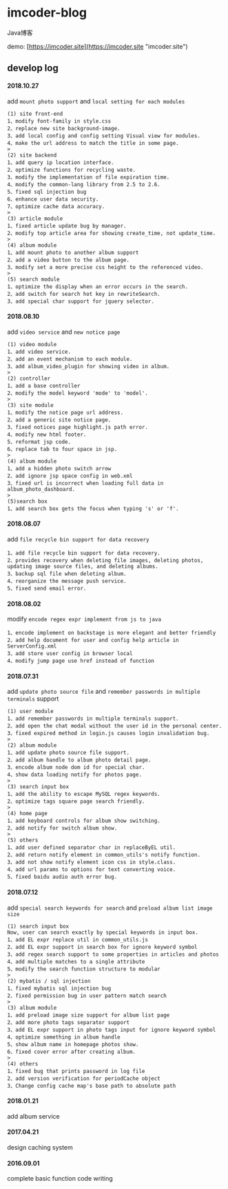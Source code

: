 # imcoder-blog

Java博客  

demo: [https://imcoder.site](https://imcoder.site "imcoder.site")

## develop log

#### 2018.10.27

add `mount photo support` and `local setting for each modules`
    
    (1) site front-end
    1、modify font-family in style.css
    2、replace new site background-image.
    3、add local config and config setting Visual view for modules.
    4、make the url address to match the title in some page.
    >
    (2) site backend
    1、add query ip location interface.
    2、optimize functions for recycling waste.
    3、modify the implementation of file expiration time.
    4、modify the common-lang library from 2.5 to 2.6.
    5、fixed sql injection bug
    6、enhance user data security.
    7、optimize cache data accuracy.
    >
    (3) article module
    1、fixed article update bug by manager.
    2、modify top article area for showing create_time, not update_time.
    >
    (4) album module
    1、add mount photo to another album support
    2、add a video button to the album page.
    3、modify set a more precise css height to the referenced video.
    >
    (5) search module
    1、optimize the display when an error occurs in the search.
    2、add switch for search hot key in rewriteSearch.
    3、add special char support for jquery selector.

#### 2018.08.10

add `video service` and `new notice page`

    (1) video module
    1、add video service.
    2、add an event mechanism to each module.
    3、add album_video_plugin for showing video in album.
    >
    (2) controller
    1、add a base controller
    2、modify the model keyword 'mode' to 'model'.
    >
    (3) site module
    1、modify the notice page url address.
    2、add a generic site notice page.
    3、fixed notices page highlight.js path error.
    4、modify new html footer.
    5、reformat jsp code.
    6、replace tab to four space in jsp.
    >
    (4) album module
    1、add a hidden photo switch arrow
    2、add ignore jsp space config in web.xml
    3、fixed url is incorrect when loading full data in album_photo_dashboard.
    >
    (5)search box
    1、add search box gets the focus when typing 's' or 'f'.

#### 2018.08.07

add `file recycle bin support for data recovery`

    1、add file recycle bin support for data recovery.
    2、provides recovery when deleting file images, deleting photos, updating image source files, and deleting albums.
    3、backup sql file when deleting album.
    4、reorganize the message push service.
    5、fixed send email error.

#### 2018.08.02

modify `encode regex expr implement from js to java`

    1、encode implement on backstage is more elegant and better friendly
    2、add help document for user and config help article in ServerConfig.xml
    3、add store user config in browser local
    4、modify jump page use href instead of function

#### 2018.07.31

add `update photo source file` and `remember passwords in multiple terminals` support

    (1) user module
    1、add remember passwords in multiple terminals support.
    2、add open the chat modal without the user id in the personal center.
    3、fixed expired method in login.js causes login invalidation bug.
    >
    (2) album module
    1、add update photo source file support.
    2、add album handle to album photo detail page.
    3、encode album node dom id for special char.
    4、show data loading notify for photos page.
    >
    (3) search input box
    1、add the ability to escape MySQL regex keywords.
    2、optimize tags square page search friendly.
    >
    (4) home page
    1、add keyboard controls for album show switching.
    2、add notify for switch album show.
    >
    (5) others
    1、add user defined separator char in replaceByEL util.
    2、add return notify element in common_utils's notify function.
    3、add not show notify element icon css in style.class.
    4、add url params to options for text converting voice.
    5、fixed baidu audio auth error bug.
    
#### 2018.07.12 

add `special search keywords for search` and `preload album list image size`
    
    (1) search input box
    Now, user can search exactly by special keywords in input box.
    1、add EL expr replace util in common_utils.js
    2、add EL expr support in search box for ignore keyword symbol
    3、add regex search support to some properties in articles and photos
    4、add multiple matches to a single attribute
    5、modify the search function structure to modular
    >
    (2) mybatis / sql injection
    1、fixed mybatis sql injection bug
    2、fixed permission bug in user pattern match search
    >
    (3) album module
    1、add preload image size support for album list page
    2、add more photo tags separator support
    3、add EL expr support in photo tags input for ignore keyword symbol
    4、optimize something in album handle
    5、show album name in homepage photos show.
    6、fixed cover error after creating album.
    >
    (4) others
    1、fixed bug that prints password in log file
    2、add version verification for periodCache object
    3、Change config cache map's base path to absolute path

#### 2018.01.21

add album service

#### 2017.04.21

design caching system

#### 2016.09.01

complete basic function code writing